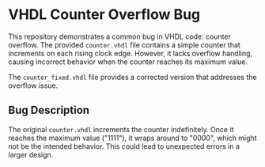 # VHDL Counter Overflow Bug

This repository demonstrates a common bug in VHDL code: counter overflow. The provided `counter.vhdl` file contains a simple counter that increments on each rising clock edge. However, it lacks overflow handling, causing incorrect behavior when the counter reaches its maximum value.

The `counter_fixed.vhdl` file provides a corrected version that addresses the overflow issue.

## Bug Description

The original `counter.vhdl` increments the counter indefinitely. Once it reaches the maximum value ("1111"), it wraps around to "0000", which might not be the intended behavior.  This could lead to unexpected errors in a larger design.